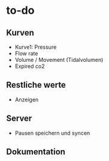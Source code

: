 # to-do
## Kurven
- Kurve1: Pressure
- Flow rate
- Volume / Movement (Tidalvolumen)
- Expired co2
## Restliche werte
- Anzeigen
## Server
- Pausen speichern und syncen
## Dokumentation